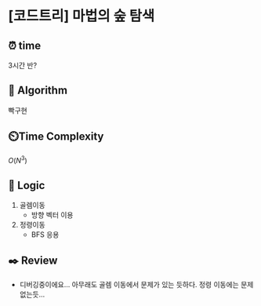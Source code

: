 # [코드트리] 마법의 숲 탐색
 
## ⏰  **time**
3시간 반?

## :pushpin: **Algorithm**
빡구현

## ⏲️**Time Complexity**
$O(N^3)$

## :round_pushpin: **Logic**
1. 골렘이동
    - 방향 벡터 이용
2. 정령이동
    - BFS 응용

## :black_nib: **Review**
- 디버깅중이에요... 아무래도 골렘 이동에서 문제가 있는 듯하다. 정령 이동에는 문제 없는듯...